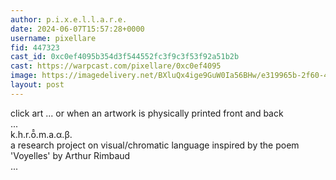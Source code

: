 ```yaml
---
author: p.i.x.e.l.l.a.r.e.
date: 2024-06-07T15:57:28+0000
username: pixellare
fid: 447323
cast_id: 0xc0ef4095b354d3f544552fc3f9c3f53f92a51b2b
cast: https://warpcast.com/pixellare/0xc0ef4095
image: https://imagedelivery.net/BXluQx4ige9GuW0Ia56BHw/e319965b-2f60-41e9-11c7-6897626d4f00/original
layout: post
---
```

click art ... or when an artwork is physically printed front and back   
...   
k.h.r.ō̂.m.a.α.β.  
a research project on visual/chromatic language inspired by the poem 'Voyelles' by Arthur Rimbaud   
...  

<img src='https://imagedelivery.net/BXluQx4ige9GuW0Ia56BHw/e319965b-2f60-41e9-11c7-6897626d4f00/original' alt='' referrerpolicy='no-referrer'/>